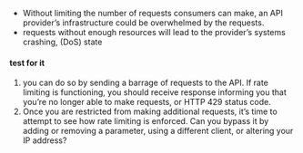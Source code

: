 - Without limiting the number of requests consumers can make, an API provider’s infrastructure could be overwhelmed by the requests.
- requests without enough resources will lead to the provider’s systems crashing, (DoS) state
#### test for it
1. you can do so by sending a barrage of requests to the API. If rate limiting is functioning, you should receive response informing you that you’re no longer able to make requests, or HTTP 429 status code. 
2. Once you are restricted from making additional requests, it’s time to attempt to see how rate limiting is enforced. Can you bypass it by adding or removing a parameter, using a different client, or altering your IP address?